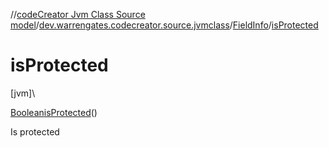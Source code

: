 //[codeCreator Jvm Class Source model](../../../index.md)/[dev.warrengates.codecreator.source.jvmclass](../index.md)/[FieldInfo](index.md)/[isProtected](is-protected.md)

# isProtected

[jvm]\

[Boolean](https://docs.oracle.com/javase/8/docs/api/java/lang/Boolean.html)[isProtected](is-protected.md)()

Is protected

